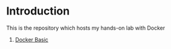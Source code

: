 # Introduction 


This is the repository which hosts my hands-on lab with Docker

1. [Docker Basic](Docker-Basic) 